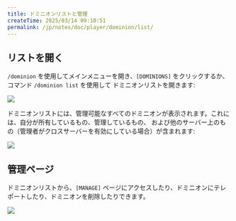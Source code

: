 ```yaml
---
title: ドミニオンリストと管理
createTime: 2025/03/14 09:10:51
permalink: /jp/notes/doc/player/dominion/list/
---
```


## リストを開く

`/dominion` を使用してメインメニューを開き、`[DOMINIONS]` をクリックするか、コマンド `/dominion list` を使用して
ドミニオンリストを開きます:

![](/player/dominion/list/1.png)

ドミニオンリストには、管理可能なすべてのドミニオンが表示されます。これには、自分が所有しているもの、管理しているもの、
および他のサーバー上のもの（管理者がクロスサーバーを有効にしている場合）が含まれます:

![](/player/dominion/list/2.png)

## 管理ページ

ドミニオンリストから、`[MANAGE]` ページにアクセスしたり、ドミニオンにテレポートしたり、ドミニオンを削除したりできます。

![](/player/dominion/list/3.png)
